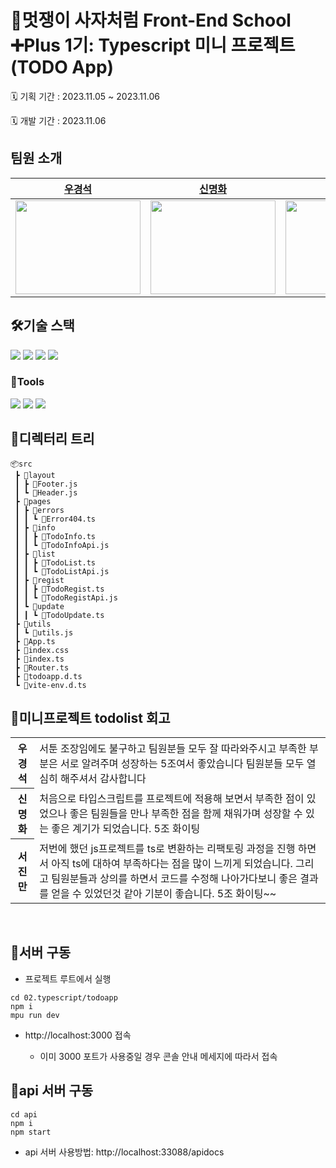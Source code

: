 # 🦁멋쟁이 사자처럼 Front-End School ➕Plus 1기: Typescript 미니 프로젝트(TODO App)

🗓️ 기획 기간 : 2023.11.05 ~ 2023.11.06

🗓️ 개발 기간 : 2023.11.06

## 팀원 소개

| [우경석](https://github.com/5647kr) | [신명화](https://github.com/MyoungHwaShin) | [서진만](https://github.com/seojinman) |
| :-----------------------------------: | :---------------------------------------: | :-----------------------------------: |
| <img width="200" height="150" src="https://github.com/uzoolove/FESP01-JS-Project/assets/117728530/5ef613c1-2d11-420a-a479-e56e9eab0dfe" /> | <img width="200" height="150" src="https://github.com/uzoolove/FESP01-JS-Project/assets/117728530/a8545de1-8f31-4b60-ad7e-1a57b78a468e" /> | <img width="200" height="150" src="https://github.com/FRONTENDSCHOOL6/ready-act/assets/117728530/31348309-ad72-439f-9420-e4d7f26f8673"/> |


## 🛠️기술 스택

 <img src="https://img.shields.io/badge/html5-E34F26?style=for-the-badge&logo=html5&logoColor=white">
 <img src="https://img.shields.io/badge/css-1572B6?style=for-the-badge&logo=css3&logoColor=white">
 <img src="https://img.shields.io/badge/javascript-F7DF1E?style=for-the-badge&logo=javascript&logoColor=black">  
 <img src="https://img.shields.io/badge/typescript-3178C6?style=for-the-badge&logo=typescript&logoColor=black">  
<br/>

### 🧰Tools

<img src="https://img.shields.io/badge/Visual_Studio-5C2D91?style=for-the-badge&logo=visual%20studio&logoColor=white">
  <img src="https://img.shields.io/badge/git-F05032?style=for-the-badge&logo=git&logoColor=white">
<img src="https://img.shields.io/badge/github-181717?style=for-the-badge&logo=github&logoColor=white">

## 📁디렉터리 트리

```
📦src
 ┣ 📂layout
 ┃ ┣ 📜Footer.js
 ┃ ┗ 📜Header.js
 ┣ 📂pages
 ┃ ┣ 📂errors
 ┃ ┃ ┗ 📜Error404.ts
 ┃ ┣ 📂info
 ┃ ┃ ┣ 📜TodoInfo.ts
 ┃ ┃ ┗ 📜TodoInfoApi.js
 ┃ ┣ 📂list
 ┃ ┃ ┣ 📜TodoList.ts
 ┃ ┃ ┗ 📜TodoListApi.js
 ┃ ┣ 📂regist
 ┃ ┃ ┣ 📜TodoRegist.ts
 ┃ ┃ ┗ 📜TodoRegistApi.js
 ┃ ┗ 📂update
 ┃ ┃ ┗ 📜TodoUpdate.ts
 ┣ 📂utils
 ┃ ┗ 📜utils.js
 ┣ 📜App.ts
 ┣ 📜index.css
 ┣ 📜index.ts
 ┣ 📜Router.ts
 ┣ 📜todoapp.d.ts
 ┗ 📜vite-env.d.ts
```


## 🙊미니프로젝트 todolist 회고

 <table>
  <tr>
    <th>우경석</th>
    <td>서툰 조장임에도 불구하고 팀원분들 모두 잘 따라와주시고 부족한 부분은 서로 알려주며 성장하는 5조여서 좋았습니다 팀원분들 모두 열심히 해주셔서 감사합니다</td>
    </tr>
      <tr>
    <th>신명화</th>
     <td>처음으로 타입스크립트를 프로젝트에 적용해 보면서 부족한 점이 있었으나 좋은 팀원들을 만나 부족한 점을 함께 채워가며 성장할 수 있는 좋은 계기가 되었습니다. 5조 화이팅</td>
      </tr>
   <str>
    <th>서진만</th>
     <td>저번에 했던 js프로젝트를 ts로 변환하는 리팩토링 과정을 진행 하면서 아직 ts에 대하여 부족하다는 점을 많이 느끼게 되었습니다. 그리고 팀원분들과 상의를 하면서 코드를 수정해 나아가다보니 좋은 결과를 얻을 수 있었던것 같아 기분이 좋습니다. 5조 화이팅~~</td>
      </str>
  </table>
<br>

## 👀서버 구동

- 프로젝트 루트에서 실행
<!-- * -s 옵션: 라우터를 추가할 경우 클라이언트가 요청한 모든 URL에 대해서 index.html을 응답하도록 설정 -->

```
cd 02.typescript/todoapp
npm i
mpu run dev
```

<!-- * -s 옵션: 라우터를 추가할 경우 클라이언트가 요청한 모든 URL에 대해서 index.html을 응답하도록 설정
```
cd 01.javascript
npx serve -s .
``` -->

- http://localhost:3000 접속

  - 이미 3000 포트가 사용중일 경우 콘솔 안내 메세지에 따라서 접속

## 👀api 서버 구동

```
cd api
npm i
npm start
```

- api 서버 사용방법: http://localhost:33088/apidocs
